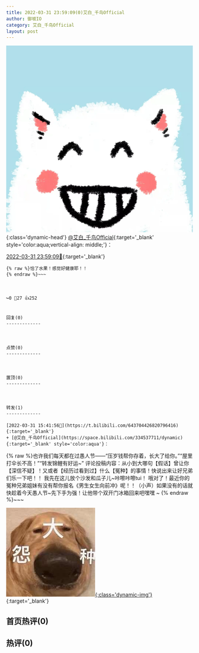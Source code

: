 ```yaml
---
title: 2022-03-31 23:59:09(0)艾白_千鸟Official
author: 御坂IO
category: 艾白_千鸟Official
layout: post
---
```


![img](/images/9ae8b9445fd0665cc014d9080156a45271be73c6.jpg){:class='dynamic-head'}
[@艾白_千鸟Official](https://space.bilibili.com/334537711/dynamic){:target='_blank' style='color:aqua;vertical-align: middle;'}：

[2022-03-31 23:59:09🔗](https://t.bilibili.com/643832558586429462){:target='_blank'}

~~~
{% raw %}恰了水果！感觉好健康耶！！
{% endraw %}~~~



↪️0 💬27 👍252


回复(0)
-------------



点赞(0)
-------------



置顶(0)
-------------



转发(1)
-------------

[2022-03-31 15:41:56🔗](https://t.bilibili.com/643704426820796416){:target='_blank'}
+ [@艾白_千鸟Official](https://space.bilibili.com/334537711/dynamic){:target='_blank' style='color:aqua'}：
~~~
{% raw %}也许我们每天都在过愚人节——“压岁钱帮你存着，长大了给你。”“屋里打伞长不高！”“转发锦鲤有好运~”
评论投稿内容：从小到大哪句【假话】曾让你【深信不疑】！又或者【经历过看到过】什么【冤种】的事情！快说出来让好兄弟们乐一下吧！！
我先在这儿放个沙发和瓜子儿~咔嚓咔嚓tui！
哦对了！最近你的冤种兄弟姐妹有没有帮你报名《男生女生向前冲》呢！！（小声）如果没有的话就快趁着今天愚人节~先下手为强！让他带个双开门冰箱回来吧嘿嘿 ~
{% endraw %}~~~


[![img](/images/e47ad12500231a0f5febb6c53e61f7a2fc230e23.jpg){:class='dynamic-img'}](/images/e47ad12500231a0f5febb6c53e61f7a2fc230e23.jpg){:target='_blank'}




首页热评(0)
-------------



热评(0)
-------------



